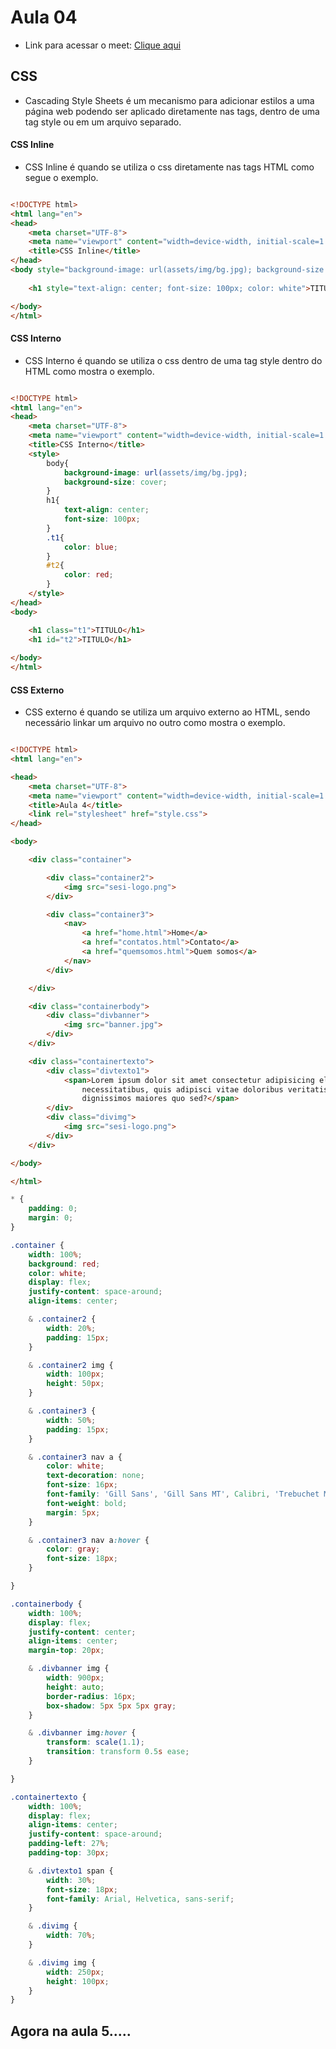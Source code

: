 # Aula 04

- Link para acessar o meet: <a href="https://meet.google.com/zwf-acee-zci">Clique aqui</a>

## CSS

- Cascading Style Sheets é um mecanismo para adicionar estilos a uma página web podendo ser aplicado diretamente nas tags, dentro de uma tag style ou em um arquivo separado.

#### CSS Inline

- CSS Inline é quando se utiliza o css diretamente nas tags HTML como segue o exemplo.

```html

<!DOCTYPE html>
<html lang="en">
<head>
    <meta charset="UTF-8">
    <meta name="viewport" content="width=device-width, initial-scale=1.0">
    <title>CSS Inline</title>
</head>
<body style="background-image: url(assets/img/bg.jpg); background-size: cover">
    
    <h1 style="text-align: center; font-size: 100px; color: white">TITULO</h1>

</body>
</html> 

```

#### CSS Interno

- CSS Interno é quando se utiliza o css dentro de uma tag style dentro do HTML como mostra o exemplo.

```html

<!DOCTYPE html>
<html lang="en">
<head>
    <meta charset="UTF-8">
    <meta name="viewport" content="width=device-width, initial-scale=1.0">
    <title>CSS Interno</title>
    <style>
        body{
            background-image: url(assets/img/bg.jpg);
            background-size: cover;
        }
        h1{
            text-align: center;
            font-size: 100px;
        }
        .t1{
            color: blue;   
        }
        #t2{
            color: red;
        }
    </style>
</head>
<body>

    <h1 class="t1">TITULO</h1>
    <h1 id="t2">TITULO</h1>
    
</body>
</html>

```

#### CSS Externo

- CSS externo é quando se utiliza um arquivo externo ao HTML, sendo necessário linkar um arquivo no outro como mostra o exemplo.

```html

<!DOCTYPE html>
<html lang="en">

<head>
    <meta charset="UTF-8">
    <meta name="viewport" content="width=device-width, initial-scale=1.0">
    <title>Aula 4</title>
    <link rel="stylesheet" href="style.css">
</head>

<body>

    <div class="container">

        <div class="container2">
            <img src="sesi-logo.png">
        </div>

        <div class="container3">
            <nav>
                <a href="home.html">Home</a>
                <a href="contatos.html">Contato</a>
                <a href="quemsomos.html">Quem somos</a>
            </nav>
        </div>

    </div>

    <div class="containerbody">
        <div class="divbanner">
            <img src="banner.jpg">
        </div>
    </div>

    <div class="containertexto">
        <div class="divtexto1">
            <span>Lorem ipsum dolor sit amet consectetur adipisicing elit. Labore sapiente alias iste cupiditate ipsa
                necessitatibus, quis adipisci vitae doloribus veritatis consequuntur soluta molestias esse nihil ut
                dignissimos maiores quo sed?</span>
        </div>
        <div class="divimg">
            <img src="sesi-logo.png">
        </div>
    </div>

</body>

</html>

```

```css
* {
    padding: 0;
    margin: 0;
}

.container {
    width: 100%;
    background: red;
    color: white;
    display: flex;
    justify-content: space-around;
    align-items: center;

    & .container2 {
        width: 20%;
        padding: 15px;
    }

    & .container2 img {
        width: 100px;
        height: 50px;
    }

    & .container3 {
        width: 50%;
        padding: 15px;
    }

    & .container3 nav a {
        color: white;
        text-decoration: none;
        font-size: 16px;
        font-family: 'Gill Sans', 'Gill Sans MT', Calibri, 'Trebuchet MS', sans-serif;
        font-weight: bold;
        margin: 5px;
    }

    & .container3 nav a:hover {
        color: gray;
        font-size: 18px;
    }

}

.containerbody {
    width: 100%;
    display: flex;
    justify-content: center;
    align-items: center;
    margin-top: 20px;

    & .divbanner img {
        width: 900px;
        height: auto;
        border-radius: 16px;
        box-shadow: 5px 5px 5px gray;
    }

    & .divbanner img:hover {
        transform: scale(1.1);
        transition: transform 0.5s ease;
    }

}

.containertexto {
    width: 100%;
    display: flex;
    align-items: center;
    justify-content: space-around;
    padding-left: 27%;
    padding-top: 30px;

    & .divtexto1 span {
        width: 30%;
        font-size: 18px;
        font-family: Arial, Helvetica, sans-serif;
    }

    & .divimg {
        width: 70%;
    }

    & .divimg img {
        width: 250px;
        height: 100px;
    }
}

```

## Agora na aula 5.....